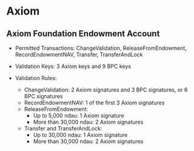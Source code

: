 # Axiom

## Axiom Foundation Endowment Account

- Permitted Transactions: ChangeValidation, ReleaseFromEndowment, RecordEndowmentNAV, Transfer, TransferAndLock
- Validation Keys: 3 Axiom keys and 9 BPC keys
- Validation Rules:

    - ChangeValidation: 2 Axiom signatures and 3 BPC signatures, or 6 BPC signatures
    - RecordEndowmentNAV: 1 of the first 3 Axiom signatures
    - ReleaseFromEndowment:
        - Up to 5,000 ndau: 1 Axiom signature
        - More than 30,000 ndau: 2 Axiom signatures
    - Transfer and TransferAndLock:
        - Up to 30,000 ndau: 1 Axiom signature
        - More than 30,000 ndau: 2 Axiom signatures